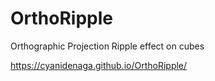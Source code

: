 # OrthoRipple
Orthographic Projection Ripple effect on cubes

https://cyanidenaga.github.io/OrthoRipple/
